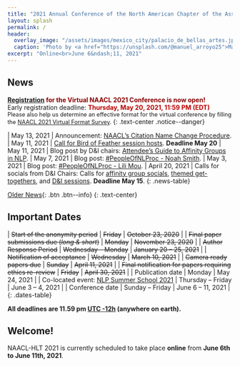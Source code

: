 ```yaml
---
title: "2021 Annual Conference of the North American Chapter of the Association for Computational Linguistics"
layout: splash
permalink: /
header:
  overlay_image: "/assets/images/mexico_city/palacio_de_bellas_artes.jpg"
  caption: 'Photo by <a href="https://unsplash.com/@manuel_arroyo25">Manuel Arroyo</a> on <a href="http://www.unsplash.com">Unsplash</a>'
excerpt: "Online<br>June 6&ndash;11, 2021"
---
```


## News

<strong style="color:darkred;">[Registration](/registration/) for the Virtual NAACL 2021 Conference is now open!</strong>
<br>Early registration deadline: <strong style="color:#B00;">Thursday, May 20, 2021, 11:59 PM (EDT)</strong>
<br><span style="font-size:90%">Please also help us determine an effective format for the virtual conference by filling the [NAACL 2021 Virtual Format Survey](https://docs.google.com/forms/d/e/1FAIpQLSf0O3fc5SuiZhXlqzLBbD8_daB_VazLgUL5LUD5tBIglR_nJw/viewform).</span>
{: .text-center .notice--danger}

<style>
.news-table { font-size: .9em; table-layout: fixed; }
.news-table tr td:nth-child(1) { font-weight: bold; width: 10em; }
</style>

| May 13, 2021 | Announcement: [NAACL’s Citation Name Change Procedure](/blog/name-change-procedure/). 
| May 11, 2021 | [Call for Bird of Feather session hosts](/blog/call-for-bof-hosts/). **Deadline May 20**
| May 11, 2021 | Blog post by D&I chairs: [Attendee’s Guide to Affinity Groups in NLP](/blog/affinity-groups/).
| May 7, 2021 | Blog post: [#PeopleOfNLProc - Noah Smith](/blog/people-of-nlproc-noah-smith/).
| May 3, 2021 | Blog post: [#PeopleOfNLProc - Lili Mou](/blog/people-of-nlproc-lili-mou/).
| April 20, 2021 | Calls for socials from D&I Chairs: Calls for [affinity group socials](/blog/call-for-affinity-group-socials/), [themed get-togethers](/blog/call-for-themed-get-togethers/), and [D&I sessions](/blog/call-for-d-i-sessions/). **Deadline May 15**.
{: .news-table}

[Older News](/archive/){: .btn .btn--info}
{: .text-center}

## Important Dates

<style>
.dates-table { font-size: .9em; }
.dates-table tr td:nth-child(1) { width: 55%; }
.dates-table tr td:nth-child(2) { width: 25%; }
.dates-table del { color: #888; }
</style>

| ~~Start of the anonymity period~~ | ~~Friday~~ | ~~October 23, 2020~~ |
| ~~Final paper submissions due (*long & short*)~~ | ~~Monday~~ | ~~November 23, 2020~~ |
| ~~Author Response Period~~ | ~~Wednesday – Monday~~ | ~~January 20 – 25, 2021~~ |
| ~~Notification of acceptance~~ | ~~Wednesday~~ | ~~March 10, 2021~~ |
| ~~Camera ready papers due~~ | ~~Sunday~~ | ~~April 11, 2021~~ |
| ~~Final notification for papers requiring ethics re-review~~ | ~~Friday~~ | ~~April 30, 2021~~ |
| Publication date | Monday | May 24, 2021 |
| Co-located event: [NLP Summer School 2021](https://ampln.github.io/escuelaverano2021/) | Thursday – Friday | June 3 – 4, 2021 |
| Conference date | Sunday – Friday | June 6 – 11, 2021 |
{: .dates-table}

<b>All deadlines are 11.59 pm <a target="_blank" href="https://www.timeanddate.com/time/zone/timezone/utc-12">UTC -12h</a> (anywhere on earth).</b>

## Welcome!

NAACL-HLT 2021 is currently scheduled to take place **online** from **June 6th to June 11th, 2021**.
